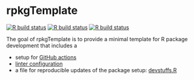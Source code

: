 # rpkgTemplate

<!-- badges: start -->
[![R build status](https://github.com/kapsner/rpkgTemplate/workflows/R%20CMD%20Check%20via%20{tic}/badge.svg)](https://github.com/kapsner/rpkgTemplate/actions)
[![R build status](https://github.com/kapsner/rpkgTemplate/workflows/lint/badge.svg)](https://github.com/kapsner/rpkgTemplate/actions)
[![R build status](https://github.com/kapsner/rpkgTemplate/workflows/test-coverage/badge.svg)](https://github.com/kapsner/rpkgTemplate/actions)
<!-- badges: end -->

The goal of rpkgTemplate is to provide a minimal template for R package development that includes a

- setup for [GitHub actions](.github/workflows)
- [linter configuration](.lintr)
- a file for reproducible updates of the package setup: [devstuffs.R](./data-raw/devstuffs.R)

